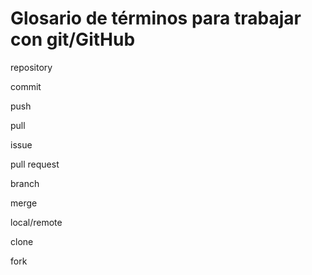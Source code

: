 # Glosario de términos para trabajar con git/GitHub

repository

commit

push

pull

issue

pull request

branch

merge

local/remote

clone

fork